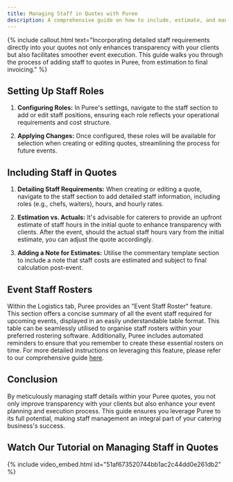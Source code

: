 ```yaml
---
title: Managing Staff in Quotes with Puree
description: A comprehensive guide on how to include, estimate, and manage staff costs in your catering quotes using Puree, ensuring transparency and efficiency in event planning.
---
```


{% include callout.html text="Incorporating detailed staff requirements directly into your quotes not only enhances transparency with your clients but also facilitates smoother event execution. This guide walks you through the process of adding staff to quotes in Puree, from estimation to final invoicing." %}

## Setting Up Staff Roles

1. **Configuring Roles:** In Puree's settings, navigate to the staff section to add or edit staff positions, ensuring each role reflects your operational requirements and cost structure.

2. **Applying Changes:** Once configured, these roles will be available for selection when creating or editing quotes, streamlining the process for future events.

## Including Staff in Quotes

1. **Detailing Staff Requirements:** When creating or editing a quote, navigate to the staff section to add detailed staff information, including roles (e.g., chefs, waiters), hours, and hourly rates.

2. **Estimation vs. Actuals:** It's advisable for caterers to provide an upfront estimate of staff hours in the initial quote to enhance transparency with clients. After the event, should the actual staff hours vary from the initial estimate, you can adjust the quote accordingly. 

3. **Adding a Note for Estimates:** Utilise the commentary template section to include a note that staff costs are estimated and subject to final calculation post-event.

## Event Staff Rosters

Within the Logistics tab, Puree provides an "Event Staff Roster" feature. This section offers a concise summary of all the event staff required for upcoming events, displayed in an easily understandable table format. This table can be seamlessly utilised to organise staff rosters within your preferred rostering software. Additionally, Puree includes automated reminders to ensure that you remember to create these essential rosters on time. For more detailed instructions on leveraging this feature, please refer to our comprehensive guide [here](#).

## Conclusion

By meticulously managing staff details within your Puree quotes, you not only improve transparency with your clients but also enhance your event planning and execution process. This guide ensures you leverage Puree to its full potential, making staff management an integral part of your catering business's success.

## Watch Our Tutorial on Managing Staff in Quotes

{% include video_embed.html id="51af673520744bb1ac2c44dd0e261db2" %}

